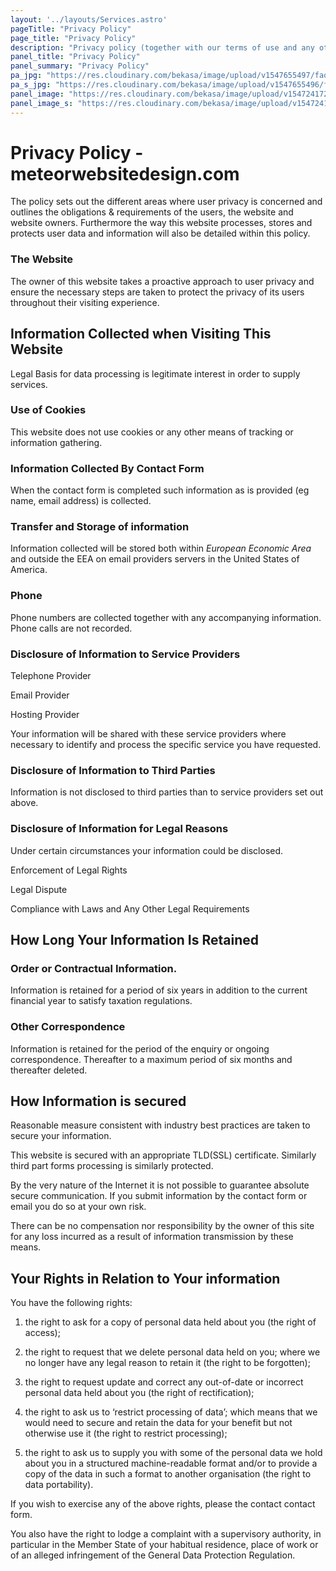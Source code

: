 ```yaml
---
layout: '../layouts/Services.astro'
pageTitle: "Privacy Policy"
page_title: "Privacy Policy"
description: "Privacy policy (together with our terms of use and any other documents referred to on it) sets out the basis on which any personal data we collect from you, or that you provide to us, will be processed by us."
panel_title: "Privacy Policy"
panel_summary: "Privacy Policy"
pa_jpg: "https://res.cloudinary.com/bekasa/image/upload/v1547655497/faq_drjhuo.jpg"
pa_s_jpg: "https://res.cloudinary.com/bekasa/image/upload/v1547655496/faq_s_yoqqc3.jpg"
panel_image: "https://res.cloudinary.com/bekasa/image/upload/v1547241728/faq_a0wkf9.webp"
panel_image_s: "https://res.cloudinary.com/bekasa/image/upload/v1547241717/faq_s_wdtqid.webp"
---
```


# Privacy Policy - meteorwebsitedesign.com

The policy sets out the different areas where user privacy is concerned and outlines the obligations & requirements of the users, the website and website owners. Furthermore the way this website processes, stores and protects user data and information will also be detailed within this policy.

### The Website

The owner of this website takes a proactive approach to user privacy and ensure the necessary steps are taken to protect the privacy of its users throughout their visiting experience. 

## Information Collected when Visiting This Website

Legal Basis for data processing is legitimate interest in order to supply services.

### Use of Cookies

This website does not use cookies or any other means of tracking or information gathering. 


### Information Collected By Contact Form

When the contact form is completed such information as is provided (eg name, email address) is collected.

### Transfer and Storage of information

Information collected will be stored both within  *European Economic Area* and outside the EEA on email providers servers in the United States of America.

### Phone

Phone numbers are collected together with any accompanying information. Phone calls are not recorded.


### Disclosure of Information to Service Providers

Telephone Provider

Email Provider

Hosting Provider

Your information will be shared with these service providers where necessary to identify and process  the specific service you have requested. 

### Disclosure of Information to Third Parties

Information is not disclosed to third parties than to service providers set out above.

### Disclosure of Information for Legal Reasons

Under certain circumstances your information could be disclosed.

Enforcement of Legal Rights

Legal Dispute

Compliance with Laws and Any Other Legal Requirements

## How Long Your Information Is Retained

### Order or Contractual Information.
Information is retained for a period of six years in addition to the current financial year to satisfy taxation regulations.

###  Other Correspondence

Information is retained for the period of the enquiry or ongoing correspondence. Thereafter to a maximum period of six months and thereafter deleted.

## How Information is secured

Reasonable measure consistent with industry best practices are taken to secure your information.

This website is secured with an appropriate TLD(SSL) certificate. Similarly third part forms processing is similarly protected.

By the very nature of the Internet it is not possible to guarantee absolute secure communication. If you submit information by the contact form or email you do so at your own risk.

There can be no compensation nor responsibility by the owner of this site for any loss incurred as a result of information transmission by these means.


## Your Rights in Relation to Your information

You have the following rights:

1.    the right to ask for a copy of personal data held about you (the right of access);

2.   the right to request that we delete personal data held on you; where we no longer have any legal reason to retain it (the right to be forgotten);

3.    the right to request update and correct any out-of-date or incorrect personal data held about you (the right of rectification);

4.    the right to ask us to ‘restrict processing of data’; which means that we would need to secure and retain the data for your benefit but not otherwise use it (the right to restrict processing); 

5.    the right to ask us to supply you with some of the personal data we hold about you in a structured machine-readable format and/or to provide a copy of the data in such a format to another organisation (the right to data portability).

If you wish to exercise any of the above rights, please the contact contact form.

You also have the right to lodge a complaint with a supervisory authority, in particular in the Member State of your habitual residence, place of work or of an alleged infringement of the General Data Protection Regulation.


